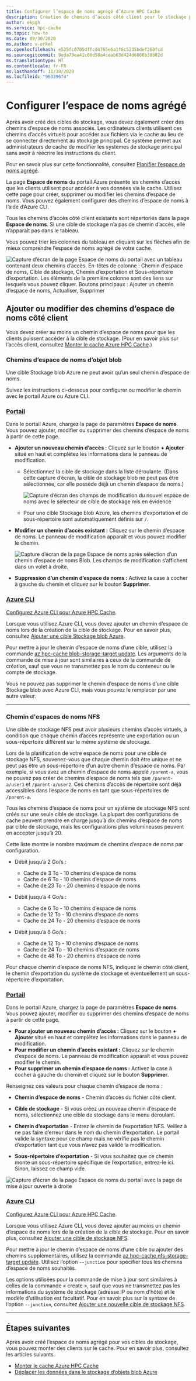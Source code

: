 ```yaml
---
title: Configurer l’espace de noms agrégé d’Azure HPC Cache
description: Création de chemins d’accès côté client pour le stockage principal avec Azure HPC Cache
author: ekpgh
ms.service: hpc-cache
ms.topic: how-to
ms.date: 09/30/2020
ms.author: v-erkel
ms.openlocfilehash: e525fc0705dffcd4765e6a1f6c5235bdef260fcd
ms.sourcegitcommit: 9eda79ea41c60d58a4ceab63d424d6866b38b82d
ms.translationtype: HT
ms.contentlocale: fr-FR
ms.lasthandoff: 11/30/2020
ms.locfileid: "96339674"
---
```

# <a name="set-up-the-aggregated-namespace"></a>Configurer l’espace de noms agrégé

Après avoir créé des cibles de stockage, vous devez également créer des chemins d’espace de noms associés. Les ordinateurs clients utilisent ces chemins d’accès virtuels pour accéder aux fichiers via le cache au lieu de se connecter directement au stockage principal. Ce système permet aux administrateurs de cache de modifier les systèmes de stockage principal sans avoir à réécrire les instructions du client.

Pour en savoir plus sur cette fonctionnalité, consultez [Planifier l’espace de noms agrégé](hpc-cache-namespace.md).

La page **Espace de noms** du portail Azure présente les chemins d’accès que les clients utilisent pour accéder à vos données via le cache. Utilisez cette page pour créer, supprimer ou modifier les chemins d’espace de noms. Vous pouvez également configurer des chemins d’espace de noms à l’aide d’Azure CLI.

Tous les chemins d’accès côté client existants sont répertoriés dans la page **Espace de noms**. Si une cible de stockage n’a pas de chemin d’accès, elle n’apparaît pas dans le tableau.

Vous pouvez trier les colonnes du tableau en cliquant sur les flèches afin de mieux comprendre l’espace de noms agrégé de votre cache.

![Capture d’écran de la page Espace de noms du portail avec un tableau contenant deux chemins d’accès. En-têtes de colonne : Chemin d’espace de noms, Cible de stockage, Chemin d’exportation et Sous-répertoire d’exportation. Les éléments de la première colonne sont des liens sur lesquels vous pouvez cliquer. Boutons principaux : Ajouter un chemin d’espace de noms, Actualiser, Supprimer](media/namespace-page.png)

## <a name="add-or-edit-client-facing-namespace-paths"></a>Ajouter ou modifier des chemins d’espace de noms côté client

Vous devez créer au moins un chemin d’espace de noms pour que les clients puissent accéder à la cible de stockage. (Pour en savoir plus sur l’accès client, consultez [Monter le cache Azure HPC Cache](hpc-cache-mount.md).)

### <a name="blob-namespace-paths"></a>Chemins d’espace de noms d’objet blob

Une cible Stockage blob Azure ne peut avoir qu’un seul chemin d’espace de noms.

Suivez les instructions ci-dessous pour configurer ou modifier le chemin avec le portail Azure ou Azure CLI.

### <a name="portal"></a>[Portail](#tab/azure-portal)

Dans le portail Azure, chargez la page de paramètres **Espace de noms**. Vous pouvez ajouter, modifier ou supprimer des chemins d’espace de noms à partir de cette page.

* **Ajouter un nouveau chemin d’accès :** Cliquez sur le bouton **+ Ajouter** situé en haut et complétez les informations dans le panneau de modification.

  * Sélectionnez la cible de stockage dans la liste déroulante. (Dans cette capture d’écran, la cible de stockage blob ne peut pas être sélectionnée, car elle possède déjà un chemin d’espace de noms.)

    ![Capture d’écran des champs de modification du nouvel espace de noms avec le sélecteur de cible de stockage mis en évidence](media/namespace-select-storage-target.png)

  * Pour une cible Stockage blob Azure, les chemins d’exportation et de sous-répertoire sont automatiquement définis sur ``/``.

* **Modifier un chemin d’accès existant :** Cliquez sur le chemin d’espace de noms. Le panneau de modification apparaît et vous pouvez modifier le chemin.

  ![Capture d’écran de la page Espace de noms après sélection d’un chemin d’espace de noms Blob. Les champs de modification s’affichent dans un volet à droite.](media/edit-namespace-blob.png)

* **Suppression d’un chemin d’espace de noms :** Activez la case à cocher à gauche du chemin et cliquez sur le bouton **Supprimer**.

### <a name="azure-cli"></a>[Azure CLI](#tab/azure-cli)

[Configurez Azure CLI pour Azure HPC Cache](./az-cli-prerequisites.md).

Lorsque vous utilisez Azure CLI, vous devez ajouter un chemin d’espace de noms lors de la création de la cible de stockage. Pour en savoir plus, consultez [Ajouter une cible Stockage blob Azure](hpc-cache-add-storage.md?tabs=azure-cli#add-a-new-azure-blob-storage-target).

Pour mettre à jour le chemin d’espace de noms d’une cible, utilisez la commande [az hpc-cache blob-storage-target update](/cli/azure/ext/hpc-cache/hpc-cache/blob-storage-target#ext-hpc-cache-az-hpc-cache-blob-storage-target-update). Les arguments de la commande de mise à jour sont similaires à ceux de la commande de création, sauf que vous ne transmettez pas le nom du conteneur ou le compte de stockage.

Vous ne pouvez pas supprimer le chemin d’espace de noms d’une cible Stockage blob avec Azure CLI, mais vous pouvez le remplacer par une autre valeur.

---

### <a name="nfs-namespace-paths"></a>Chemin d'espaces de noms NFS

Une cible de stockage NFS peut avoir plusieurs chemins d’accès virtuels, à condition que chaque chemin d’accès représente une exportation ou un sous-répertoire différent sur le même système de stockage.

Lors de la planification de votre espace de noms pour une cible de stockage NFS, souvenez-vous que chaque chemin doit être unique et ne peut pas être un sous-répertoire d’un autre chemin d’espace de noms. Par exemple, si vous avez un chemin d’espace de noms appelé ``/parent-a``, vous ne pouvez pas créer de chemins d’espace de noms tels que ``/parent-a/user1`` et ``/parent-a/user2``. Ces chemins d’accès de répertoire sont déjà accessibles dans l’espace de noms en tant que sous-répertoires de ``/parent-a``.

Tous les chemins d’espace de noms pour un système de stockage NFS sont créés sur une seule cible de stockage. La plupart des configurations de cache peuvent prendre en charge jusqu’à dix chemins d’espace de noms par cible de stockage, mais les configurations plus volumineuses peuvent en accepter jusqu’à 20.

Cette liste montre le nombre maximum de chemins d’espace de noms par configuration.

* Débit jusqu’à 2 Go/s :

  * Cache de 3 To - 10 chemins d’espace de noms
  * Cache de 6 To - 10 chemins d’espace de noms
  * Cache de 23 To - 20 chemins d’espace de noms

* Débit jusqu’à 4 Go/s :

  * Cache de 6 To - 10 chemins d’espace de noms
  * Cache de 12 To - 10 chemins d’espace de noms
  * Cache de 24 To - 20 chemins d’espace de noms

* Débit jusqu’à 8 Go/s :

  * Cache de 12 To - 10 chemins d’espace de noms
  * Cache de 24 To - 10 chemins d’espace de noms
  * Cache de 48 To - 20 chemins d’espace de noms

Pour chaque chemin d’espace de noms NFS, indiquez le chemin côté client, le chemin d’exportation du système de stockage et éventuellement un sous-répertoire d’exportation.

### <a name="portal"></a>[Portail](#tab/azure-portal)

Dans le portail Azure, chargez la page de paramètres **Espace de noms**. Vous pouvez ajouter, modifier ou supprimer des chemins d’espace de noms à partir de cette page.

* **Pour ajouter un nouveau chemin d’accès :** Cliquez sur le bouton **+ Ajouter** situé en haut et complétez les informations dans le panneau de modification.
* **Pour modifier un chemin d’accès existant :** Cliquez sur le chemin d’espace de noms. Le panneau de modification apparaît et vous pouvez modifier le chemin.
* **Pour supprimer un chemin d’espace de noms :** Activez la case à cocher à gauche du chemin et cliquez sur le bouton **Supprimer**.

Renseignez ces valeurs pour chaque chemin d’espace de noms :

* **Chemin d’espace de noms** - Chemin d’accès du fichier côté client.

* **Cible de stockage** - Si vous créez un nouveau chemin d’espace de noms, sélectionnez une cible de stockage dans le menu déroulant.

* **Chemin d’exportation** - Entrez le chemin de l’exportation NFS. Veillez à ne pas faire d’erreur dans le nom du chemin d’exportation. Le portail valide la syntaxe pour ce champ mais ne vérifie pas le chemin d’exportation tant que vous n’avez pas validé la modification.

* **Sous-répertoire d’exportation** - Si vous souhaitez que ce chemin monte un sous-répertoire spécifique de l’exportation, entrez-le ici. Sinon, laissez ce champ vide.

![Capture d’écran de la page Espace de noms du portail avec la page de mise à jour ouverte à droite](media/update-namespace-nfs.png)

### <a name="azure-cli"></a>[Azure CLI](#tab/azure-cli)

[Configurez Azure CLI pour Azure HPC Cache](./az-cli-prerequisites.md).

Lorsque vous utilisez Azure CLI, vous devez ajouter au moins un chemin d’espace de noms lors de la création de la cible de stockage. Pour en savoir plus, consultez [Ajouter une cible de stockage NFS](hpc-cache-add-storage.md?tabs=azure-cli#add-a-new-nfs-storage-target).

Pour mettre à jour le chemin d’espace de noms d’une cible ou ajouter des chemins supplémentaires, utilisez la commande [az hpc-cache nfs-storage-target update](/cli/azure/ext/hpc-cache/hpc-cache/nfs-storage-target#ext-hpc-cache-az-hpc-cache-nfs-storage-target-update). Utilisez l’option ``--junction`` pour spécifier tous les chemins d’espace de noms souhaités.

Les options utilisées pour la commande de mise à jour sont similaires à celles de la commande « create », sauf que vous ne transmettez pas les informations du système de stockage (adresse IP ou nom d’hôte) et le modèle d’utilisation est facultatif. Pour en savoir plus sur la syntaxe de l’option ``--junction``, consultez [Ajouter une nouvelle cible de stockage NFS](hpc-cache-add-storage.md?tabs=azure-cli#add-a-new-nfs-storage-target).

---

## <a name="next-steps"></a>Étapes suivantes

Après avoir créé l’espace de noms agrégé pour vos cibles de stockage, vous pouvez monter des clients sur le cache. Pour en savoir plus, consultez les articles suivants.

* [Monter le cache Azure HPC Cache](hpc-cache-mount.md)
* [Déplacer les données dans le stockage d’objets blob Azure](hpc-cache-ingest.md)
